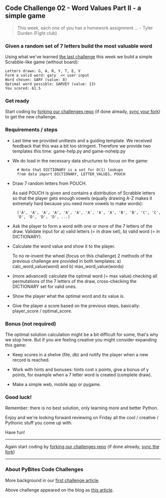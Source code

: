 ## Code Challenge 02 - Word Values Part II - a simple game

> This week, each one of you has a homework assignment ... - Tyler Durden (Fight club)

### Given a random set of 7 letters build the most valuable word

Using what we've learned [the last challenge](http://pybit.es/codechallenge01.html) this week we build a simple Scrabble-like game (without board):

	Letters drawn: G, A, R, Y, T, E, V
	Form a valid word: gary  << user input
	Word chosen: GARY (value: 8)
	Optimal word possible: GARVEY (value: 13)
	You scored: 61.5

### Get ready

Start coding by [forking our challenges repo](https://github.com/pybites/challenges) (if done already, [sync your fork](https://help.github.com/articles/syncing-a-fork/)) to get the new challenge.

### Requirements / steps

* Last time we provided unittests and a guiding template. We received feedback that this was a bit too stringent. Therefore we provide two templates this time: game-help.py and game-nohelp.py

* We do load in the necessary data structures to focus on the game:

		# Note that DICTIONARY is a set for O(1) lookups
		from data import DICTIONARY, LETTER_VALUES, POUCH

* Draw 7 random letters from POUCH.

	As said POUCH is given and contains a distribution of Scrabble letters so that the player gets enough vowels (equally drawing A-Z makes it extremely hard because you need more vowels to make words):

		['A', 'A', 'A', 'A', 'A', 'A', 'A', 'A', 'A', 'B', 'B', 'C', 'C',
		'D', 'D', 'D', 'D', ...]

* Ask the player to form a word with one or more of the 7 letters of the draw. Validate input for a) valid letters (= in draw set), b) valid word (= in DICTIONARY).

* Calculate the word value and show it to the player.

	To no re-invent the wheel (focus on this challenge) 2 methods of the previous challenge are provided in both templates: a) calc_word_value(word) and b) max_word_value(words)

* (more advanced) calculate the optimal word (= max value) checking all permutations of the 7 letters of the draw, cross-checking the DICTIONARY set for valid ones.

* Show the player what the optimal word and its value is.

* Give the player a score based on the previous steps, basically: player_score / optimal_score.

### Bonus (not required)

The optimal solution calculation might be a bit difficult for some, that's why we stop here. But if you are feeling creative you might consider expanding this game:

* Keep scores in a shelve (file, db) and notify the player when a new record is reached.

* Work with hints and bonuses: hints cost x points, give a bonus of y points, for example when a 7 letter word is created (complete draw).

* Make a simple web, mobile app or pygame.

### Good luck!

Remember: there is no best solution, only learning more and better Python.

Enjoy and we're looking forward reviewing on Friday all the cool / creative / Pythonic stuff you come up with.

Have fun!

---

Again start coding by [forking our challenges repo](https://github.com/pybites/challenges) (if done already, [sync the fork](https://help.github.com/articles/syncing-a-fork/))

---

### About PyBites Code Challenges

More background in our [first challenge article](http://pybit.es/codechallenge01.html).

Above challenge appeared on the blog as [this article](http://pybit.es/codechallenge02.html).
